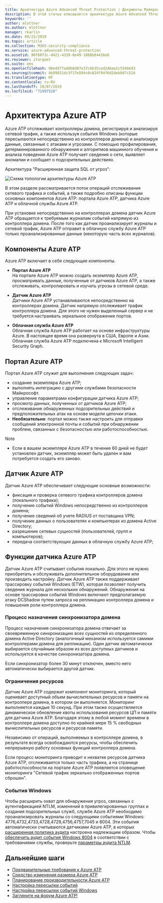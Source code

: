 ```yaml
---
title: Архитектура Azure Advanced Threat Protection | Документы Майкрософт
description: В этой статье описывается архитектура Azure Advanced Threat Protection (ATP).
keywords: ''
author: mlottner
ms.author: mlottner
manager: rkarlin
ms.date: 09/23/2019
ms.topic: article
ms.collection: M365-security-compliance
ms.service: azure-advanced-threat-protection
ms.assetid: 90f68f2c-d421-4339-8e49-1888b84416e6
ms.reviewer: itargoet
ms.suite: ems
ms.openlocfilehash: 90edd77a40b6d87e37c6635ced246ae2c5540e93
ms.sourcegitcommit: 4b89831dc3f17e594c0c824f94f6d2debb07c516
ms.translationtype: HT
ms.contentlocale: ru-RU
ms.lasthandoff: 10/07/2019
ms.locfileid: "71997528"
---
```

# <a name="azure-atp-architecture"></a>Архитектура Azure ATP

Azure ATP отслеживает контроллеры домена, регистрируя и анализируя сетевой трафик, а также используя события Windows (которые пересылаются непосредственно из контроллеров домена) и анализируя данные, связанные с атаками и угрозами. С помощью профилирования, детерминированного обнаружения и алгоритмов машинного обучения и анализа поведения Azure ATP получает сведения о сети, выявляет аномалии и сообщает о подозрительных действиях.

Архитектура "Расширенная защита SQL от угроз":

![Схема топологии архитектуры Azure ATP](media/atp-architecture-topology.png)

В этом разделе рассматривается поток операций отслеживания сетевого трафика и событий, а также подробно описаны функции основных компонентов Azure ATP: портала Azure ATP, датчика Azure ATP и облачной службы Azure ATP. 

При установке непосредственно на контроллерах домена датчик Azure ATP обращается к требуемым журналам событий напрямую из контроллера домена. После того как датчик проанализирует журналы и сетевой трафик, Azure ATP отправит в облачную службу Azure ATP только проанализированные данные (некоторую часть всех журналов). 

## <a name="azure-atp-components"></a>Компоненты Azure ATP
Azure ATP включает в себя следующие компоненты.

-   **Портал Azure ATP** <br>
На портале Azure ATP можно создать экземпляр Azure ATP, просматривать данные, полученные от датчиков Azure ATP, а также отслеживать, контролировать и изучать угрозы в сетевой среде.  
-   **Датчик Azure ATP**<br>
Датчики Azure ATP устанавливаются непосредственно на контроллерах домена. Датчик напрямую отслеживает трафик контроллера домена. Для этого не нужен выделенный сервер и не требуется настраивать зеркальное отображение портов.

-   **Облачная служба Azure ATP**<br>
Облачная служба Azure ATP работает на основе инфраструктуры Azure. В настоящее время она развернута в США, Европе и Азии. Облачная служба Azure ATP подключена к Microsoft Intelligent Security Graph. 

## <a name="azure-atp-portal"></a>Портал Azure ATP 
Портал Azure ATP служит для выполнения следующих задач:
- создание экземпляра Azure ATP;
- выполнять интеграцию с другими службами безопасности Майкрософт. 
- управление параметрами конфигурации датчика Azure ATP; 
- просмотр данных, полученных от датчиков Azure ATP;
- отслеживание обнаруженных подозрительных действий и предположительных атак на основе модели цепочки атаки.
- **Необязательно**: портал можно также настроить для отправки сообщений электронной почты и событий при обнаружении проблем, связанных с безопасностью или работоспособностью.

> [!NOTE]
> - Если в вашем экземпляре Azure ATP в течение 60 дней не будет установлен датчик, экземпляр может быть удален и вам потребуется создать его заново.

## <a name="azure-atp-sensor"></a>Датчик Azure ATP
Датчик Azure ATP обеспечивает следующие основные возможности:
- фиксация и проверка сетевого трафика контроллеров домена (локального трафика);
- получение событий Windows непосредственно из контроллеров домена; 
- получение сведений об учете RADIUS от поставщика VPN;
- получение данных о пользователях и компьютерах из домена Active Directory;
- разрешение сетевых сущностей (пользователей, групп и компьютеров);
- передача соответствующих данных в облачную службу Azure ATP;

 
## <a name="azure-atp-sensor-features"></a>Функции датчика Azure ATP

Датчик Azure ATP считывает события локально. Для этого не нужно приобретать и обслуживать дополнительное оборудование или производить настройку. Датчик Azure ATP также поддерживает трассировку событий Windows (ETW), которая позволяет получить сведения журнала для нескольких обнаружений. Обнаружения на основе трассировки событий Windows включают предполагаемую атаку DCShadow путем запроса на репликацию контроллера домена и повышения роли контроллера домена.

### <a name="domain-synchronizer-process"></a>Процесс назначения синхронизатора домена

Процесс назначения синхронизатора домена отвечает за своевременную синхронизацию всех сущностей из определенного домена Active Directory (аналогичный механизм используется самими контроллерами домена для репликации). Один датчик автоматически выбирается случайным образом из всех доступных датчиков и используется в качестве синхронизатора домена. 

Если синхронизатор более 30 минут отключен, вместо него автоматически выбирается другой датчик. 
    
### <a name="resource-limitations"></a>Ограничения ресурсов

Датчик Azure ATP содержит компонент мониторинга, который оценивает доступный объем вычислительных ресурсов и памяти на контроллере домена, в котором он выполняется. Мониторинг выполняется каждые 10 секунд. При этом также осуществляется динамическое обновление квоты использования ресурсов ЦП и памяти для датчика Azure ATP. Благодаря этому в любой момент времени в контроллере домена доступно по крайней мере 15 % свободных вычислительных ресурсов и ресурсов памяти.

Независимо от операций, выполняемых в контроллере домена, в результате всегда освобождаются ресурсы, чтобы обеспечить непрерывную работу основных функций контроллера домена.

Если процесс мониторинга приводит к нехватке ресурсов датчика Azure ATP, отслеживается только часть трафика, а на странице работоспособности на портале Azure ATP появляется оповещение мониторинга "Сетевой трафик зеркально отображенных портов сброшен".

### <a name="windows-events"></a>События Windows

Чтобы расширить охват для обнаружения угроз, связанных с аутентификацией NTLM, изменений в привилегированных группах и создания подозрительных служб, службе Azure ATP необходимо проанализировать журналы со следующими событиями Windows: 4776,4732,4733,4728,4729,4756,4757,7045 и 8004. Эти события автоматически считываются датчиками Azure ATP, в которых [расширенная политика аудита](atp-advanced-audit-policy.md) настроена надлежащим образом. Чтобы [обеспечить аудит события Windows 8004](configure-windows-event-collection.md##ntlm-authentication-using-windows-event-8004) в соответствии с требованиями службы, проверьте [параметры аудита NTLM](https://blogs.technet.microsoft.com/askds/2009/10/08/ntlm-blocking-and-you-application-analysis-and-auditing-methodologies-in-windows-7/).

## <a name="next-steps"></a>Дальнейшие шаги

- [Предварительные требования к Azure ATP](atp-prerequisites.md)
- [Средство изменения размера Azure ATP](http://aka.ms/trisizingtool)
- [Планирование производительности Azure ATP](atp-capacity-planning.md)
- [Настройка пересылки событий](configure-event-forwarding.md)
- [Настройка пересылки событий Windows](configure-event-forwarding.md)
- [Загляните на форум Azure ATP!](https://aka.ms/azureatpcommunity)
